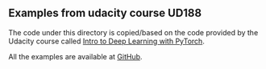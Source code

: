 ## Examples from udacity course UD188

The code under this directory is copied/based on the code provided by
the Udacity course called [Intro to Deep Learning with PyTorch](ud188-page).

All the examples are available at [GitHub](ud188-github).

[ud188-page]: https://www.udacity.com/course/deep-learning-pytorch--ud188
[ud188-github]: https://github.com/udacity/deep-learning-v2-pytorch
